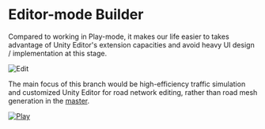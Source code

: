 # Editor-mode Builder
Compared to working in Play-mode, it makes our life easier to takes advantage of Unity Editor's extension capacities and avoid
heavy UI design / implementation at this stage.

![Edit](https://user-images.githubusercontent.com/12555907/68464322-71b0c880-01de-11ea-9bce-42558773a42e.png)

The main focus of this branch would be high-efficiency traffic simulation and customized Unity Editor for road network editing, 
rather than road mesh generation in the [master](https://github.com/guotata1996/roadbuilder/tree/master).

[![Play](https://img.youtube.com/vi/w2wkv6ZvKrc/0.jpg)](https://www.youtube.com/watch?v=w2wkv6ZvKrc)
